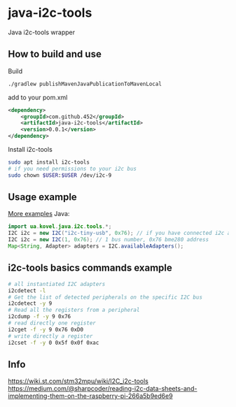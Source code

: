 # java-i2c-tools

Java i2c-tools wrapper

## How to build and use
Build
```sh
./gradlew publishMavenJavaPublicationToMavenLocal
```
add to your pom.xml
```xml
<dependency>
    <groupId>com.github.452</groupId>
    <artifactId>java-i2c-tools</artifactId>
    <version>0.0.1</version>
</dependency>
```

Install i2c-tools
```sh
sudo apt install i2c-tools
# if you need permissions to your i2c bus
sudo chown $USER:$USER /dev/i2c-9
```

## Usage example
[More examples](src/test/java/ua/kovel/java/i2c/tools/I2CTest.java)
Java:
```java
import ua.kovel.java.i2c.tools.*;
I2C i2c = new I2C("i2c-tiny-usb", 0x76); // if you have connected i2c adapter to your pc or laptop, this way provide more comfortable i2c bus number auto detection
I2C i2c = new I2C(1, 0x76); // 1 bus number, 0x76 bme280 address
Map<String, Adapter> adapters = I2C.availableAdapters();

```

## i2c-tools basics commands example
```sh
# all instantiated I2C adapters
i2cdetect -l
# Get the list of detected peripherals on the specific I2C bus
i2cdetect -y 9
# Read all the registers from a peripheral
i2cdump -f -y 9 0x76
# read directly one register
i2cget -f -y 9 0x76 0xD0
# write directly a register
i2cset -f -y 0 0x5f 0x0f 0xac
```

## Info
https://wiki.st.com/stm32mpu/wiki/I2C_i2c-tools
https://medium.com/@sharpcoder/reading-i2c-data-sheets-and-implementing-them-on-the-raspberry-pi-266a5b9ed6e9